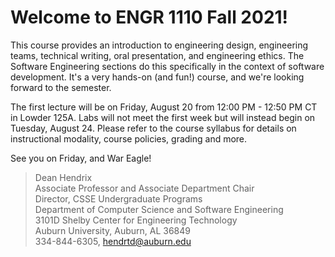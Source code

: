 
# Welcome to ENGR 1110 Fall 2021!

This course provides an introduction to engineering design, engineering teams,
technical writing, oral presentation, and engineering ethics. The Software
Engineering sections do this specifically in the context of software
development. It's a very hands-on (and fun!) course, and we're looking forward
to the semester.

The first lecture will be on Friday, August 20 from 12:00 PM - 12:50 PM CT in
Lowder 125A. Labs will not meet the first week but will instead begin on Tuesday,
August 24. Please refer to the course syllabus for details on instructional
modality, course policies, grading and more.

See you on Friday, and War Eagle!


> Dean Hendrix  
> Associate Professor and Associate Department Chair  
> Director, CSSE Undergraduate Programs  
> Department of Computer Science and Software Engineering  
> 3101D Shelby Center for Engineering Technology  
> Auburn University, Auburn, AL 36849  
> 334-844-6305, hendrtd@auburn.edu  


